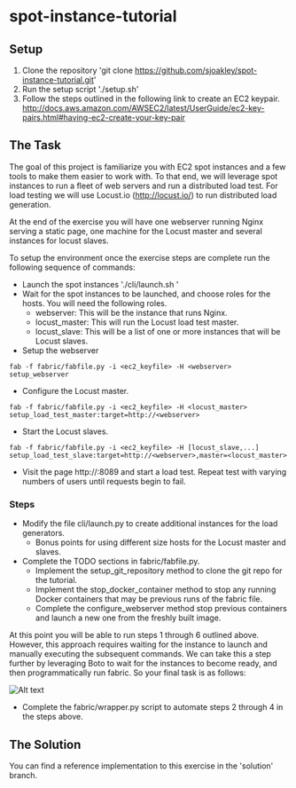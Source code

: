 # spot-instance-tutorial

## Setup
1. Clone the repository 'git clone https://github.com/sjoakley/spot-instance-tutorial.git'
2. Run the setup script './setup.sh'
3. Follow the steps outlined in the following link to create an EC2 keypair.
http://docs.aws.amazon.com/AWSEC2/latest/UserGuide/ec2-key-pairs.html#having-ec2-create-your-key-pair

## The Task
The goal of this project is familiarize you with EC2 spot instances and a few
tools to make them easier to work with. To that end, we will leverage spot
instances to run a fleet of web servers and run a distributed load test. For
load testing we will use Locust.io (http://locust.io/) to run distributed
load generation.

At the end of the exercise you will have one webserver running Nginx serving a
static page, one machine for the Locust master and several instances for locust
slaves.

To setup the environment once the exercise steps are complete run the following
sequence of commands:

- Launch the spot instances './cli/launch.sh <keypair-name>'
- Wait for the spot instances to be launched, and choose roles for the hosts. You will need the following roles.
    - webserver: This will be the instance that runs Nginx.
    - locust_master: This will run the Locust load test master.
    - locust_slave: This will be a list of one or more instances that will be Locust slaves.
- Setup the webserver
```
fab -f fabric/fabfile.py -i <ec2_keyfile> -H <webserver> setup_webserver
```
- Configure the Locust master.
```
fab -f fabric/fabfile.py -i <ec2_keyfile> -H <locust_master> setup_load_test_master:target=http://<webserver>
```
- Start the Locust slaves.
```
fab -f fabric/fabfile.py -i <ec2_keyfile> -H [locust_slave,...] setup_load_test_slave:target=http://<webserver>,master=<locust_master>
```
- Visit the page http://<webserver>:8089 and start a load test. Repeat test with varying numbers of users until requests begin to fail.

### Steps
- Modify the file cli/launch.py to create additional instances for the load generators.
    - Bonus points for using different size hosts for the Locust master and slaves.
- Complete the TODO sections in fabric/fabfile.py.
    - Implement the setup\_git\_repository method to clone the git repo for the tutorial.
    - Implement the stop\_docker\_container method to stop any running Docker containers that may be previous runs of the fabric file.
    - Complete the configure\_webserver method stop previous containers and launch a new one from the freshly built image.

At this point you will be able to run steps 1 through 6 outlined above. However,
this approach requires waiting for the instance to launch and manually
executing the subsequent commands. We can take this a step further by
leveraging Boto to wait for the instances to become ready, and then
programmatically run fabric. So your final task is as follows:

![Alt text](http://www.online-image-editor.com//styles/2014/images/example_image.png "Optional title")

- Complete the fabric/wrapper.py script to automate steps 2 through 4 in the steps above.

## The Solution
You can find a reference implementation to this exercise in the 'solution'
branch.
